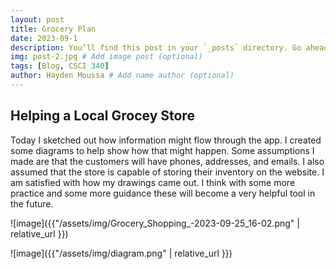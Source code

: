 ```yaml
---
layout: post
title: Grocery Plan
date: 2023-09-1
description: You’ll find this post in your `_posts` directory. Go ahead and edit it and re-build the site to see your changes. # Add post description (optional)
img: post-2.jpg # Add image post (optional)
tags: [Blog, CSCI 340]
author: Hayden Moussa # Add name author (optional)
---
```


## Helping a Local Grocey Store

Today I sketched out how information might flow through the app. I created some diagrams to help show how that might happen. Some assumptions I made are that the customers will have phones, addresses, and emails. I also assumed that the store is capable of storing their inventory on the website. I am satisfied with how my drawings came out. I think with some more practice and some more guidance these will become a very helpful tool in the future. 

![image]({{"/assets/img/Grocery_Shopping_-2023-09-25_16-02.png" | relative_url }})

![image]({{"/assets/img/diagram.png" | relative_url }})